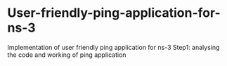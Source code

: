 # User-friendly-ping-application-for-ns-3
Implementation of user friendly ping application for ns-3
Step1: analysing the code and working of ping application
